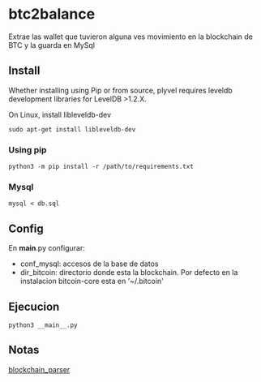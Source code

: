 # btc2balance

Extrae las wallet que tuvieron alguna ves movimiento en la blockchain de BTC y la guarda en MySql

## Install 

Whether installing using Pip or from source, plyvel requires leveldb development libraries for LevelDB >1.2.X.

On Linux, install libleveldb-dev

```
sudo apt-get install libleveldb-dev
```
### Using pip
```
python3 -m pip install -r /path/to/requirements.txt
```
### Mysql
```
mysql < db.sql
```

## Config

En __main__.py configurar:
- conf_mysql: accesos de la base de datos
- dir_bitcoin: directorio donde esta la blockchain. Por defecto en la instalacion bitcoin-core esta en '~/.bitcoin'

## Ejecucion
```
python3 __main__.py
```

## Notas

[blockchain_parser](https://github.com/alecalve/python-bitcoin-blockchain-parser)